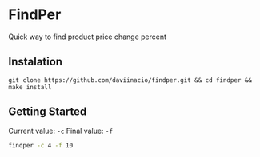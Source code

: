 # FindPer
Quick way to find product price change percent

## Instalation
```
git clone https://github.com/daviinacio/findper.git && cd findper && make install
```

## Getting Started
Current value: `-c`
Final value: `-f`

```bash
findper -c 4 -f 10
```
